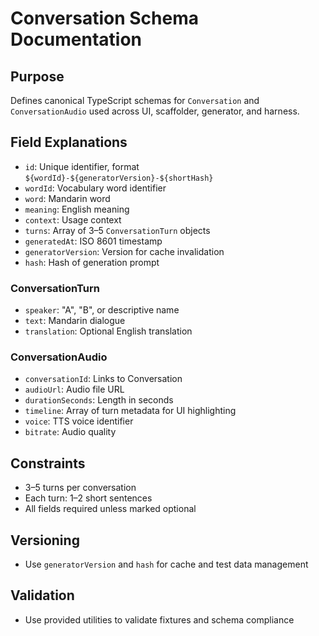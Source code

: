 # Conversation Schema Documentation

## Purpose

Defines canonical TypeScript schemas for `Conversation` and `ConversationAudio` used across UI, scaffolder, generator, and harness.

## Field Explanations

- `id`: Unique identifier, format `${wordId}-${generatorVersion}-${shortHash}`
- `wordId`: Vocabulary word identifier
- `word`: Mandarin word
- `meaning`: English meaning
- `context`: Usage context
- `turns`: Array of 3–5 `ConversationTurn` objects
- `generatedAt`: ISO 8601 timestamp
- `generatorVersion`: Version for cache invalidation
- `hash`: Hash of generation prompt

### ConversationTurn

- `speaker`: "A", "B", or descriptive name
- `text`: Mandarin dialogue
- `translation`: Optional English translation

### ConversationAudio

- `conversationId`: Links to Conversation
- `audioUrl`: Audio file URL
- `durationSeconds`: Length in seconds
- `timeline`: Array of turn metadata for UI highlighting
- `voice`: TTS voice identifier
- `bitrate`: Audio quality

## Constraints

- 3–5 turns per conversation
- Each turn: 1–2 short sentences
- All fields required unless marked optional

## Versioning

- Use `generatorVersion` and `hash` for cache and test data management

## Validation

- Use provided utilities to validate fixtures and schema compliance
